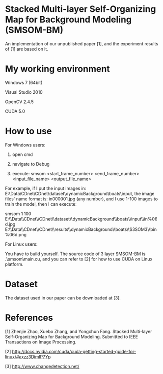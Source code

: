 Stacked Multi-layer Self-Organizing Map for Background Modeling (SMSOM-BM)
=====
An implementation of our unpublished paper [1], and the experiment results of [1] are based on it.

My working environment
=====
Windows 7 (64bit)


Visual Studio 2010


OpenCV 2.4.5


CUDA 5.0


How to use
=====
For Windows users:



1. open cmd


2. navigate to Debug


3. execute: smsom \<start_frame_number> <end_frame_number> <input_file_name> <output_file_name>



For example, if I put the input images in: E:\Data\CDnet\CDnet\dataset\dynamicBackground\boats\input, 
the image files' name format is: in000001.jpg (any number), and I use 1-100 images to train the model, then I can execute:



smsom 1 100 E:\\\Data\\\CDnet\\\CDnet\\\dataset\\\dynamicBackground\\\boats\\\input\\\in%06d.jpg E:\\\Data\\\CDnet\\\CDnet\\\results\\\dynamicBackground\\\boats\\\S3SOM3\\\bin%06d.png


For Linux users:


You have to build yourself. The source code of 3 layer SMSOM-BM is .\smsom\main.cu, and you can refer to [2] for how to use CUDA on Linux platform.


Dataset
=====
The dataset used in our paper can be downloaded at [3].



References
=====

[1] Zhenjie Zhao, Xuebo Zhang, and Yongchun Fang. Stacked Multi-layer Self-Organizing Map for
Background Modeling. Submitted to IEEE Transactions on Image Processing.

[2] http://docs.nvidia.com/cuda/cuda-getting-started-guide-for-linux/#axzz3DimlP7Yp

[3] http://www.changedetection.net/

